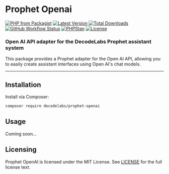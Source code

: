 # Prophet Openai

[![PHP from Packagist](https://img.shields.io/packagist/php-v/decodelabs/prophet-openai?style=flat)](https://packagist.org/packages/decodelabs/prophet-openai)
[![Latest Version](https://img.shields.io/packagist/v/decodelabs/prophet-openai.svg?style=flat)](https://packagist.org/packages/decodelabs/prophet-openai)
[![Total Downloads](https://img.shields.io/packagist/dt/decodelabs/prophet-openai.svg?style=flat)](https://packagist.org/packages/decodelabs/prophet-openai)
[![GitHub Workflow Status](https://img.shields.io/github/actions/workflow/status/decodelabs/prophet-openai/integrate.yml?branch=develop)](https://github.com/decodelabs/prophet-openai/actions/workflows/integrate.yml)
[![PHPStan](https://img.shields.io/badge/PHPStan-enabled-44CC11.svg?longCache=true&style=flat)](https://github.com/phpstan/phpstan)
[![License](https://img.shields.io/packagist/l/decodelabs/prophet-openai?style=flat)](https://packagist.org/packages/decodelabs/prophet-openai)

### Open AI API adapter for the DecodeLabs Prophet assistant system

This package provides a Prophet adapter for the Open AI API, allowing you to easily create assistant interfaces using Open AI's chat models.

---

## Installation

Install via Composer:

```bash
composer require decodelabs/prophet-openai
```

## Usage

Coming soon...

## Licensing

Prophet OpenAI is licensed under the MIT License. See [LICENSE](./LICENSE) for the full license text.
